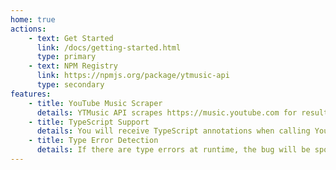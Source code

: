 ```yaml
---
home: true
actions:
    - text: Get Started
      link: /docs/getting-started.html
      type: primary
    - text: NPM Registry
      link: https://npmjs.org/package/ytmusic-api
      type: secondary
features:
    - title: YouTube Music Scraper
      details: YTMusic API scrapes https://music.youtube.com for results and formats it for you
    - title: TypeScript Support
      details: You will receive TypeScript annotations when calling YouTube Music API with this package
    - title: Type Error Detection
      details: If there are type errors at runtime, the bug will be spotted and will show in the console
---
```

